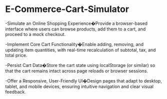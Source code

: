 # E-Commerce-Cart-Simulator



-Simulate an Online Shopping Experience�Provide a browser-based interface where users can browse products, add them to a cart, and proceed to a mock checkout.

-Implement Core Cart Functionality�Enable adding, removing, and updating item quantities, with real-time recalculation of subtotal, tax, and total price.

-Persist Cart Data�Store the cart state using localStorage (or similar) so that the cart remains intact across page reloads or browser sessions.

-Offer a Responsive, User-Friendly UI�Design pages that adapt to desktop, tablet, and mobile devices, ensuring intuitive navigation and clear visual feedback.
